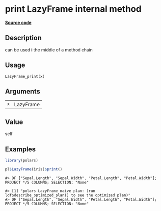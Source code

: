 

# print LazyFrame internal method

[**Source code**](https://github.com/pola-rs/r-polars/tree/f1aede4d7d7f090c98651365a4120a8232503a4d/R/after-wrappers.R#L20)

## Description

can be used i the middle of a method chain

## Usage

<pre><code class='language-R'>LazyFrame_print(x)
</code></pre>

## Arguments

<table>
<tr>
<td style="white-space: nowrap; font-family: monospace; vertical-align: top">
<code id="LazyFrame_print_:_x">x</code>
</td>
<td>
LazyFrame
</td>
</tr>
</table>

## Value

self

## Examples

``` r
library(polars)

pl$LazyFrame(iris)$print()
```

    #> DF ["Sepal.Length", "Sepal.Width", "Petal.Length", "Petal.Width"]; PROJECT */5 COLUMNS; SELECTION: "None"

    #> [1] "polars LazyFrame naive plan: (run ldf$describe_optimized_plan() to see the optimized plan)"
    #> DF ["Sepal.Length", "Sepal.Width", "Petal.Length", "Petal.Width"]; PROJECT */5 COLUMNS; SELECTION: "None"
